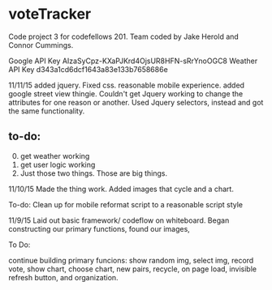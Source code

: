 # voteTracker
Code project 3 for codefellows 201. Team coded by Jake Herold and Connor Cummings.

Google API Key
AIzaSyCpz-KXaPJKrd4OjsUR8HFN-sRrYnoOGC8
Weather API Key
d343a1cd6dcf1643a83e133b7658686e

11/11/15
added jquery. Fixed css. reasonable mobile experience. added google street view thingie.
Couldn't get Jquery working to change the attributes for one reason or another. Used Jquery selectors, instead and got the same functionality.

to-do:
----------
0. get weather working
1. get user logic working
2. Just those two things. Those are big things.


11/10/15
Made the thing work. Added images that cycle and a chart.

To-do:
Clean up for mobile
reformat script to a reasonable script style



11/9/15
Laid out basic framework/ codeflow on whiteboard. Began constructing our primary functions, found our images,

To Do:

continue building primary funcions:
    show random img, select img, record vote, show chart, choose chart, new pairs, recycle, on page load, invisible refresh button, and organization.
